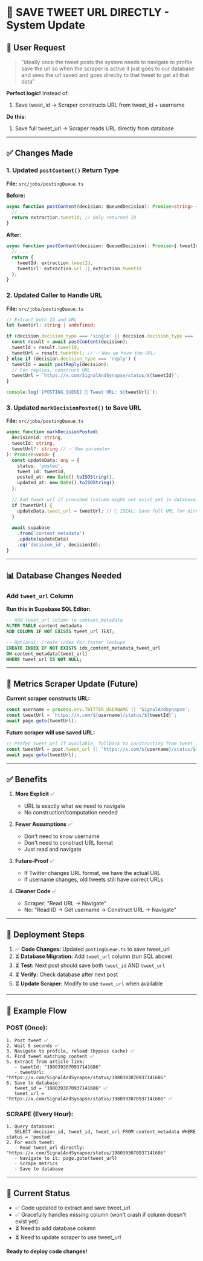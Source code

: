 # 🔗 SAVE TWEET URL DIRECTLY - System Update

## 🎯 User Request

> "ideally once the tweet posts the system needs to navigate to profile save the url so when the scraper is active it just goes to our database and sees the url saved and goes directly to that tweet to get all that data"

**Perfect logic!** Instead of:
1. Save tweet_id → Scraper constructs URL from tweet_id + username

**Do this:**
1. Save full tweet_url → Scraper reads URL directly from database

---

## ✅ Changes Made

### 1. Updated `postContent()` Return Type
**File:** `src/jobs/postingQueue.ts`

**Before:**
```typescript
async function postContent(decision: QueuedDecision): Promise<string> {
  // ...
  return extraction.tweetId; // Only returned ID
}
```

**After:**
```typescript
async function postContent(decision: QueuedDecision): Promise<{ tweetId: string; tweetUrl: string }> {
  // ...
  return { 
    tweetId: extraction.tweetId, 
    tweetUrl: extraction.url || extraction.tweetId 
  };
}
```

### 2. Updated Caller to Handle URL
**File:** `src/jobs/postingQueue.ts`

```typescript
// Extract both ID and URL
let tweetUrl: string | undefined;

if (decision.decision_type === 'single' || decision.decision_type === 'thread') {
  const result = await postContent(decision);
  tweetId = result.tweetId;
  tweetUrl = result.tweetUrl; // ✅ Now we have the URL!
} else if (decision.decision_type === 'reply') {
  tweetId = await postReply(decision);
  // For replies, construct URL
  tweetUrl = `https://x.com/SignalAndSynapse/status/${tweetId}`;
}

console.log(`[POSTING_QUEUE] 🔗 Tweet URL: ${tweetUrl}`);
```

### 3. Updated `markDecisionPosted()` to Save URL
**File:** `src/jobs/postingQueue.ts`

```typescript
async function markDecisionPosted(
  decisionId: string, 
  tweetId: string, 
  tweetUrl?: string // ✅ New parameter
): Promise<void> {
  const updateData: any = { 
    status: 'posted',
    tweet_id: tweetId,
    posted_at: new Date().toISOString(),
    updated_at: new Date().toISOString()
  };
  
  // Add tweet_url if provided (column might not exist yet in database)
  if (tweetUrl) {
    updateData.tweet_url = tweetUrl; // 🔗 IDEAL: Save full URL for direct scraping!
  }
  
  await supabase
    .from('content_metadata')
    .update(updateData)
    .eq('decision_id', decisionId);
}
```

---

## 📊 Database Changes Needed

### Add `tweet_url` Column

**Run this in Supabase SQL Editor:**

```sql
-- Add tweet_url column to content_metadata
ALTER TABLE content_metadata 
ADD COLUMN IF NOT EXISTS tweet_url TEXT;

-- Optional: Create index for faster lookups
CREATE INDEX IF NOT EXISTS idx_content_metadata_tweet_url 
ON content_metadata(tweet_url) 
WHERE tweet_url IS NOT NULL;
```

---

## 🔄 Metrics Scraper Update (Future)

**Current scraper constructs URL:**
```typescript
const username = process.env.TWITTER_USERNAME || 'SignalAndSynapse';
const tweetUrl = `https://x.com/${username}/status/${tweetId}`;
await page.goto(tweetUrl);
```

**Future scraper will use saved URL:**
```typescript
// Prefer tweet_url if available, fallback to constructing from tweet_id
const tweetUrl = post.tweet_url || `https://x.com/${username}/status/${post.tweet_id}`;
await page.goto(tweetUrl);
```

---

## ✅ Benefits

1. **More Explicit** ✅
   - URL is exactly what we need to navigate
   - No construction/computation needed

2. **Fewer Assumptions** ✅
   - Don't need to know username
   - Don't need to construct URL format
   - Just read and navigate

3. **Future-Proof** ✅
   - If Twitter changes URL format, we have the actual URL
   - If username changes, old tweets still have correct URLs

4. **Cleaner Code** ✅
   - Scraper: "Read URL → Navigate"
   - No: "Read ID → Get username → Construct URL → Navigate"

---

## 🚀 Deployment Steps

1. ✅ **Code Changes:** Updated `postingQueue.ts` to save tweet_url
2. ⏳ **Database Migration:** Add `tweet_url` column (run SQL above)
3. ⏳ **Test:** Next post should save both `tweet_id` AND `tweet_url`
4. ⏳ **Verify:** Check database after next post
5. ⏳ **Update Scraper:** Modify to use `tweet_url` when available

---

## 📝 Example Flow

### POST (Once):
```
1. Post tweet ✅
2. Wait 5 seconds ✅
3. Navigate to profile, reload (bypass cache) ✅
4. Find tweet matching content ✅
5. Extract from article link:
   - tweetId: "1980393070937141686"
   - tweetUrl: "https://x.com/SignalAndSynapse/status/1980393070937141686"
6. Save to database:
   tweet_id = "1980393070937141686" ✅
   tweet_url = "https://x.com/SignalAndSynapse/status/1980393070937141686" ✅
```

### SCRAPE (Every Hour):
```
1. Query database:
   SELECT decision_id, tweet_id, tweet_url FROM content_metadata WHERE status = 'posted'
2. For each tweet:
   - Read tweet_url directly: "https://x.com/SignalAndSynapse/status/1980393070937141686"
   - Navigate to it: page.goto(tweet_url)
   - Scrape metrics
   - Save to database
```

---

## 🎯 Current Status

- ✅ Code updated to extract and save tweet_url
- ✅ Gracefully handles missing column (won't crash if column doesn't exist yet)
- ⏳ Need to add database column
- ⏳ Need to update scraper to use tweet_url

**Ready to deploy code changes!**

